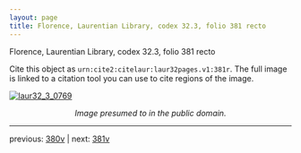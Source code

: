 ```yaml
---
layout: page
title: Florence, Laurentian Library, codex 32.3, folio 381 recto
---
```


Florence, Laurentian Library, codex 32.3, folio 381 recto

Cite this object as `urn:cite2:citelaur:laur32pages.v1:381r`.  The full image is linked to a citation tool you can use to cite regions of the image.

[![laur32_3_0769](http://www.homermultitext.org/iipsrv?IIIF=/project/homer/pyramidal/deepzoom/citelaur/laur32imgs/v1/laur32_3_0769.tif/full/800,/0/default.jpg)](http://www.homermultitext.org/ict2/?urn=urn:cite2:citelaur:laur32imgs.v1:laur32_3_0769) 

<p style="text-align: center; font-style: italic;">Image presumed to in the public domain.</p>

---

previous: [380v](../380v/) | next: [381v](../381v/)